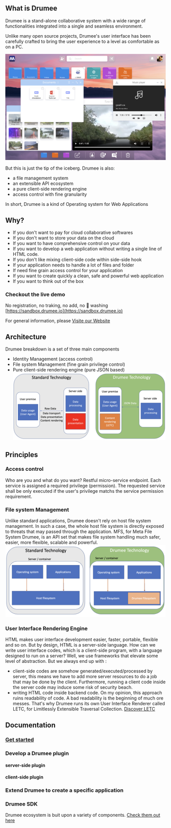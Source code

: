 ## What is Drumee
Drumee is a stand-alone collaborative system with a wide range of functionalities integrated into a single and seamless environment. 

Unlike many open source projects, Drumee's user interface has been carefully crafted to bring the user experience to a level as comfortable as on a PC.

![Drumee Desktop](https://github.com/drumee/.github/blob/main/profile/images/desktop.png)

But this is just the tip of the iceberg. Drumee is also:
- a file management system
- an extensible API ecosystem
- a pure client-side rendering engine
- access control with fine granularity

In short, Drumee is a kind of Operating system for Web Applications

## Why?
- If you don't want to pay for cloud collaborative softwares
- If you don't want to store your data on the cloud
- If you want to have comprehensive control on your data
- If you want to develop a web application without writing a single line of HTML code.
- If you don't like mixing client-side code within side-side hook
- If your application needs to handle a lot of files and folder
- If need fine grain access control for your application
- If you want to create quickly a clean, safe and powerful web application
- If you want to think out of the box

### Checkout the live demo 
No registration, no traking, no add, no 💩 washing [https://sandbox.drumee.io](https://sandbox.drumee.io)

For general information, please [Visite our Website](https://drumee.org)

## Architecture
Drumee breakdown is a set of three main components
- Identity Management (access control)
- File system Management (fine grain privilege control)
- Pure client-side rendering engine (pure JSON based)
![Drumee Rendering Engine](https://github.com/drumee/.github/blob/main/profile/images/letc.png)

## Principles
### Access control
Who are you and what do you want? Restful micro-service endpoint. Each service is assigned a required privilege (permission). The requested service shall be only executed if the user's privilege matchs the service permission requirement.

### File system Management
Unlike standard applications, Drumee doesn't rely on host file system management. In such a case, the whole host file system is directly exposed to threats that may passed through the application. MFS, for Meta File System Drumee, is an API set that makes file system handling much safer, easier, more flexible, scalable and powerful. 
![MFS principle](https://github.com/drumee/.github/blob/main/profile/images/mfs.png)

### User Interface Rendering Engine 
HTML makes user interface development easier, faster, portable, flexible and so on. But by design, HTML is a server-side language. How can we write user interface codes, which is a client-side program, with a language designed to run on a server? Well, we use frameworks that elevate some level of abstraction. But we always end up with :
* client-side codes are somehow generated/executed/processed by server, this means we have to add more server resources to do a job that may be done by the client. Furthermore, running a client code inside the server code may induce some risk of security beach.
* writing HTML code inside backend code. On my opinion, this approach ruins readability of code. A bad readability is the beginning of much ore messes. 
That's why Drumee runs its own User Interface Renderer called LETC, for Limitlessly Extensible Traversal Collection. [Discover LETC](https://drumee.com/-/#/sandbox)

## Documentation
### [Get started](https://github.com/drumee/documentation/?tab=readme-ov-file#get-started)
### Develop a Drumee plugin 
#### server-side plugin
#### client-side plugin
### Extend Drumee to create a specific application
### Drumee SDK
Drumee ecosystem is buit upon a variety of components. [Check them out here](https://github.com/orgs/drumee/repositories?)
